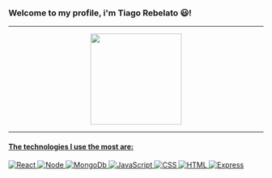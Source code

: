### Welcome to my profile, i'm Tiago Rebelato :smiley:! 
  

<hr />
<div align="center">
  <a href="https://github.com/tiago-br">
  <img height="180em" src="https://github-readme-stats.vercel.app/api?username=tiago-br&show_icons=true&theme=dark&include_all_commits=true&count_private=true"/>
</div>
<hr />
<div>
	<h4>The technologies I use the most are:</h4>
	<div>
		<img src="https://img.shields.io/badge/React-20232A?style=for-the-badge&logo=react&logoColor=61DAFB" alt="React" /> 
		<img src="https://img.shields.io/badge/Node.js-339933?style=for-the-badge&logo=nodedotjs&logoColor=white" alt="Node" />
		<img src="https://img.shields.io/badge/MongoDB-white?style=for-the-badge&logo=mongodb&logoColor=4EA94B" alt="MongoDb" />
		<img src="https://img.shields.io/badge/JavaScript-323330?style=for-the-badge&logo=javascript&logoColor=F7DF1E" alt="JavaScript" />
		<img src="https://img.shields.io/badge/CSS3-1572B6?style=for-the-badge&logo=css3&logoColor=white" alt="CSS" />
		<img src="https://img.shields.io/badge/HTML5-E34F26?style=for-the-badge&logo=html5&logoColor=white" alt="HTML" />
		<img src="https://img.shields.io/badge/Express.js-000000?style=for-the-badge&logo=express&logoColor=white" alt="Express" />
	</div>
</div>
	

  

<!--
#### The technologies i use the most:
**tiago-br/tiago-br** is a ✨ _special_ ✨ repository because its `README.md` (this file) appears on your GitHub profile.

Here are some ideas to get you started:

- 🔭 I’m currently working on ...
- 🌱 I’m currently learning ...
- 👯 I’m looking to collaborate on ...
- 🤔 I’m looking for help with ...
- 💬 Ask me about ...
- 📫 How to reach me: ...
- 😄 Pronouns: ...
- ⚡ Fun fact: ...
-->
